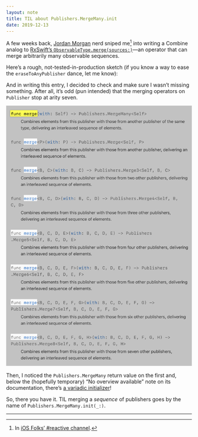 ```yaml
---
layout: note
title: TIL about Publishers.MergeMany.init
date: 2019-12-13
---
```


A few weeks back, [Jordan Morgan](https://www.twitter.com/jordanmorgan10) nerd sniped me[^1] into writing a Combine analog to [RxSwift’s `ObservableType.merge(sources:)`](https://github.com/ReactiveX/RxSwift/blob/6b2a406b928cc7970874dcaed0ab18e7265e41ef/RxSwift/Observables/Merge.swift#L84-L120)—an operator that can merge arbitrarily many observable sequences.

Here’s a rough, not-tested-in-production sketch (if you know a way to ease the `eraseToAnyPublisher` dance, let me know):

<script src="https://gist.github.com/jasdev/014f5353aa334b4e5e42f102d6276ad9.js"></script>

And in writing this entry, I decided to check and make sure I wasn’t missing something. After all, it’s odd (pun intended) that the merging operators on `Publisher` stop at arity seven.

![](/public/images/merge_overloads.png)

Then, I noticed the `Publishers.MergeMany` return value on the first and, below the (hopefully temporary) “No overview available” note on its documentation, there’s [a variadic initializer](https://developer.apple.com/documentation/combine/publishers/mergemany/3236390-init)!

So, there you have it. TIL merging a _sequence_ of publishers goes by the name of `Publishers.MergeMany.init(_:)`.

---

[^1]: In [iOS Folks’ #reactive channel](https://iosdevelopers.slack.com/archives/C0AET0JQ5/p1574800569370700?thread_ts=1574786869.354400&cid=C0AET0JQ5).
